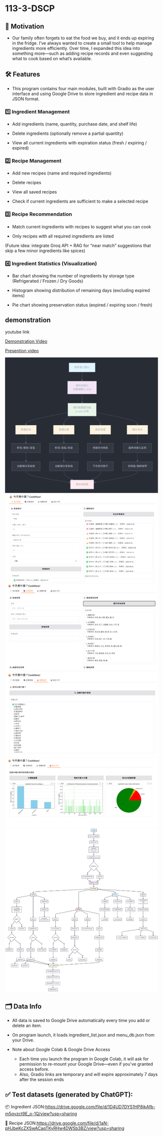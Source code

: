# 113-3-DSCP 
## 🍳 Motivation
- Our family often forgets to eat the food we buy, and it ends up expiring in the fridge. I’ve always wanted to create a small tool to help manage ingredients more efficiently. Over time, I expanded this idea into something more—such as adding recipe records and even suggesting what to cook based on what’s available.
## 🛠 Features
- This program contains four main modules, built with Gradio as the user interface and using Google Drive to store ingredient and recipe data in JSON format.
### 1️⃣ Ingredient Management
- Add ingredients (name, quantity, purchase date, and shelf life)

- Delete ingredients (optionally remove a partial quantity)

- View all current ingredients with expiration status (fresh / expiring / expired)

### 2️⃣ Recipe Management
- Add new recipes (name and required ingredients)

- Delete recipes

- View all saved recipes

- Check if current ingredients are sufficient to make a selected recipe

### 3️⃣ Recipe Recommendation
- Match current ingredients with recipes to suggest what you can cook

- Only recipes with all required ingredients are listed

(Future idea: integrate Groq API + RAG for “near match” suggestions that skip a few minor ingredients like spices)

### 4️⃣ Ingredient Statistics (Visualization)
- Bar chart showing the number of ingredients by storage type (Refrigerated / Frozen / Dry Goods)

- Histogram showing distribution of remaining days (excluding expired items)

- Pie chart showing preservation status (expired / expiring soon / fresh)

## demonstration  
youtube link

[Demonstration Video](https://youtu.be/3NouwoXCoDE)

[Presention video](https://youtu.be/Mq7CRGaWaIg)

![Demo 1](pics/demo_1.png)
![Demo 2](pics/demo_2.png)
![Demo 3](pics/demo_3.png)
![Demo 4](pics/demo_4.png)
![Demo 5](pics/demo_5.png)
![Demo 6](pics/demo_6.png)


## 🗂 Data Info
- All data is saved to Google Drive automatically every time you add or delete an item.

- On program launch, it loads ingredient_list.json and menu_db.json from your Drive.

- Note about Google Colab & Google Drive Access
    - Each time you launch the program in Google Colab, it will ask for permission to re-mount your Google Drive—even if you've granted access before.
    - Also, Gradio links are temporary and will expire approximately 7 days after the session ends
## ✅ Test datasets (generated by ChatGPT):
📦 Ingredient JSON:https://drive.google.com/file/d/1D4UD7DYS1HP8ikAfb-m5qvzct9E_o-1Q/view?usp=sharing

📘 Recipe JSON:https://drive.google.com/file/d/1aN-pHJbeKcZXSwACaqTKyRHw4DWSb3BZ/view?usp=sharing

